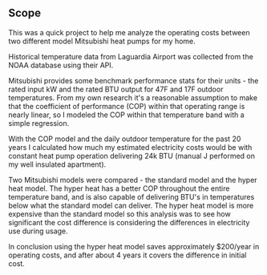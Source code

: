 ## Scope


This was a quick project to help me analyze the operating costs between two different model Mitsubishi heat pumps for my home. 

Historical temperature data from Laguardia Airport was collected from the NOAA database using their API.

Mitsubishi provides some benchmark performance stats for their units - the rated input kW and the rated BTU output for 47F and 17F outdoor temperatures. From my own research it's a reasonable assumption to make that the coefficient of performance (COP) within that operating range is nearly linear, so I modeled the COP within that temperature band with a simple regression.

With the COP model and the daily outdoor temperature for the past 20 years I calculated how much my estimated electricity costs would be with constant heat pump operation delivering 24k BTU (manual J performed on my well insulated apartment).

Two Mitsubishi models were compared - the standard model and the hyper heat model. The hyper heat has a better COP throughout the entire temperature band, and is also capable of delivering BTU's in temperatures below what the standard model can deliver. The hyper heat model is more expensive than the standard model so this analysis was to see how significant the cost difference is considering the differences in electricity use during usage.

In conclusion using the hyper heat model saves approximately $200/year in operating costs, and after about 4 years it covers the difference in initial cost.

